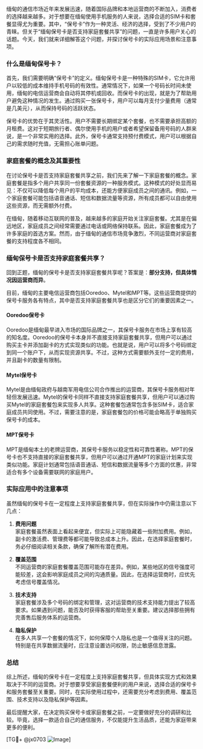 缅甸的通信市场近年来发展迅速，随着国际品牌和本地运营商的不断加入，消费者的选择越来越多。对于想要在缅甸使用手机服务的人来说，选择合适的SIM卡和套餐显得尤为重要。其中，“保号卡”作为一种灵活、经济的选择，受到了不少用户的青睐。但关于“缅甸保号卡是否支持家庭套餐共享”的问题，一直是许多用户关心的话题。今天，我们就来详细解答这个问题，并探讨保号卡的实际应用场景和注意事项。

### 什么是缅甸保号卡？

首先，我们需要明确“保号卡”的定义。缅甸保号卡是一种特殊的SIM卡，它允许用户以较低的成本维持手机号码的有效性。通常情况下，如果一个号码长时间未使用，缅甸的电信运营商会自动将其停机或回收。而保号卡的出现，就是为了帮助用户避免这种情况的发生。通过购买一张保号卡，用户可以每月支付少量费用（通常是几美元），从而保持号码的活跃状态。

保号卡的优势在于其灵活性。用户不需要长期绑定某个套餐，也不需要承担高额的月租费。这对于短期旅行者、偶尔使用手机的用户或者希望保留备用号码的人群来说，是一个非常实用的选择。此外，保号卡通常支持预付费模式，用户可以根据自己的需求随时充值，无需担心账单问题。

### 家庭套餐的概念及其重要性

在讨论保号卡是否支持家庭套餐共享之前，我们先来了解一下家庭套餐的概念。家庭套餐是指多个用户共享同一份套餐资源的一种服务模式。这种模式的好处显而易见：不仅可以降低每个用户的平均成本，还能方便家庭成员之间的通讯。例如，一个家庭套餐可能包括语音通话、短信和数据流量等资源，所有成员都可以自由使用这些资源，而无需额外付费。

在缅甸，随着移动互联网的普及，越来越多的家庭开始关注家庭套餐。尤其是在偏远地区，家庭成员之间经常需要通过电话或网络保持联系。因此，家庭套餐成为了许多家庭的首选方案。然而，由于缅甸的通信市场竞争激烈，不同运营商对家庭套餐的支持程度各不相同。

### 缅甸保号卡是否支持家庭套餐共享？

回到正题，缅甸的保号卡是否支持家庭套餐共享呢？答案是：**部分支持，但具体情况因运营商而异**。

目前，缅甸的主要电信运营商包括Ooredoo、Mytel和MPT等。这些运营商提供的保号卡服务各有特点，其中是否支持家庭套餐共享也是区分它们的重要因素之一。

#### Ooredoo保号卡
Ooredoo是缅甸最早进入市场的国际品牌之一，其保号卡服务在市场上享有较高的知名度。Ooredoo的保号卡本身并不直接支持家庭套餐共享，但用户可以通过购买主卡并添加副卡的方式实现类似的功能。也就是说，用户可以将多个号码绑定到同一个账户下，从而实现资源共享。不过，这种方式需要额外支付一定的费用，并且副卡的数量有限制。

#### Mytel保号卡
Mytel是由缅甸政府与越南军用电信公司合作推出的运营商，其保号卡服务相对年轻但发展迅速。Mytel的保号卡同样不直接支持家庭套餐共享，但用户可以通过购买Mytel的家庭套餐包来实现多人共享。这种套餐包通常包含多张SIM卡，适合家庭成员共同使用。不过，需要注意的是，家庭套餐包的价格可能会略高于单独购买保号卡的成本。

#### MPT保号卡
MPT是缅甸本土的老牌运营商，其保号卡服务以稳定性和可靠性著称。MPT的保号卡也不支持直接的家庭套餐共享，但用户可以通过开通MPT的家庭计划来实现类似功能。家庭计划通常包括语音通话、短信和数据流量等多个方面的优惠，非常适合有多个设备需要联网的家庭用户。

### 实际应用中的注意事项

虽然缅甸的保号卡在一定程度上支持家庭套餐共享，但在实际操作中仍需注意以下几点：

1. **费用问题**  
   家庭套餐虽然表面上看起来便宜，但实际上可能隐藏着一些附加费用。例如，副卡的激活费、管理费等都可能导致总成本上升。因此，在选择家庭套餐时，务必仔细阅读相关条款，确保了解所有潜在费用。

2. **覆盖范围**  
   不同运营商的家庭套餐覆盖范围可能存在差异。例如，某些地区的信号强度可能较差，这会影响家庭成员之间的沟通质量。因此，在选择运营商时，应优先考虑信号覆盖情况。

3. **技术支持**  
   家庭套餐涉及多个号码的绑定和管理，这对运营商的技术支持能力提出了较高要求。如果遇到问题，能否及时获得客服的帮助至关重要。建议选择那些拥有完善售后服务体系的运营商。

4. **隐私保护**  
   在多人共享一个套餐的情况下，如何保障个人隐私也是一个值得关注的问题。特别是在共享数据流量时，应注意设置访问权限，防止敏感信息泄露。

### 总结

综上所述，缅甸的保号卡在一定程度上支持家庭套餐共享，但具体实现方式和效果取决于不同的运营商。对于想要享受家庭套餐便利的用户来说，选择合适的保号卡和服务套餐至关重要。同时，在实际使用过程中，还需要充分考虑到费用、覆盖范围、技术支持以及隐私保护等因素。

最后提醒大家，在决定购买保号卡或家庭套餐之前，一定要做好充分的调研和比较。毕竟，选择一款适合自己的通信服务，不仅能提升生活品质，还能为家庭带来更多的便利。

[TG💪+ @jx0703 ![Image](https://github.com/user-attachments/assets/dbca1d08-cadb-493c-b0ec-ad6f7a83f270)]